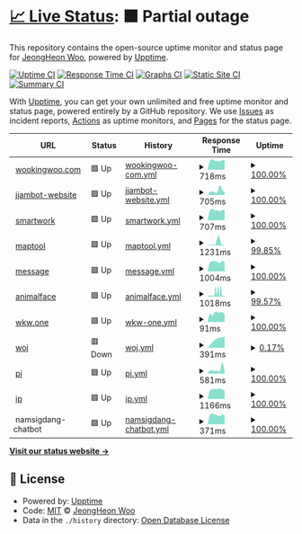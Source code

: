 # [📈 Live Status](https://status.wookingwoo.com): <!--live status--> **🟧 Partial outage**

This repository contains the open-source uptime monitor and status page for [JeongHeon Woo](https://wookingwoo.com), powered by [Upptime](https://github.com/upptime/upptime).

[![Uptime CI](https://github.com/wookingwoo/upptime/workflows/Uptime%20CI/badge.svg)](https://github.com/wookingwoo/upptime/actions?query=workflow%3A%22Uptime+CI%22)
[![Response Time CI](https://github.com/wookingwoo/upptime/workflows/Response%20Time%20CI/badge.svg)](https://github.com/wookingwoo/upptime/actions?query=workflow%3A%22Response+Time+CI%22)
[![Graphs CI](https://github.com/wookingwoo/upptime/workflows/Graphs%20CI/badge.svg)](https://github.com/wookingwoo/upptime/actions?query=workflow%3A%22Graphs+CI%22)
[![Static Site CI](https://github.com/wookingwoo/upptime/workflows/Static%20Site%20CI/badge.svg)](https://github.com/wookingwoo/upptime/actions?query=workflow%3A%22Static+Site+CI%22)
[![Summary CI](https://github.com/wookingwoo/upptime/workflows/Summary%20CI/badge.svg)](https://github.com/wookingwoo/upptime/actions?query=workflow%3A%22Summary+CI%22)

With [Upptime](https://upptime.js.org), you can get your own unlimited and free uptime monitor and status page, powered entirely by a GitHub repository. We use [Issues](https://github.com/wookingwoo/upptime/issues) as incident reports, [Actions](https://github.com/wookingwoo/upptime/actions) as uptime monitors, and [Pages](https://status.wookingwoo.com) for the status page.

<!--start: status pages-->
<!-- This summary is generated by Upptime (https://github.com/upptime/upptime) -->
<!-- Do not edit this manually, your changes will be overwritten -->
<!-- prettier-ignore -->
| URL | Status | History | Response Time | Uptime |
| --- | ------ | ------- | ------------- | ------ |
| <img alt="" src="https://icons.duckduckgo.com/ip3/wookingwoo.com.ico" height="13"> [wookingwoo.com](https://wookingwoo.com) | 🟩 Up | [wookingwoo-com.yml](https://github.com/wookingwoo/upptime/commits/HEAD/history/wookingwoo-com.yml) | <details><summary><img alt="Response time graph" src="./graphs/wookingwoo-com/response-time-week.png" height="20"> 718ms</summary><br><a href="https://status.wookingwoo.com/history/wookingwoo-com"><img alt="Response time 878" src="https://img.shields.io/endpoint?url=https%3A%2F%2Fraw.githubusercontent.com%2Fwookingwoo%2Fupptime%2FHEAD%2Fapi%2Fwookingwoo-com%2Fresponse-time.json"></a><br><a href="https://status.wookingwoo.com/history/wookingwoo-com"><img alt="24-hour response time 705" src="https://img.shields.io/endpoint?url=https%3A%2F%2Fraw.githubusercontent.com%2Fwookingwoo%2Fupptime%2FHEAD%2Fapi%2Fwookingwoo-com%2Fresponse-time-day.json"></a><br><a href="https://status.wookingwoo.com/history/wookingwoo-com"><img alt="7-day response time 718" src="https://img.shields.io/endpoint?url=https%3A%2F%2Fraw.githubusercontent.com%2Fwookingwoo%2Fupptime%2FHEAD%2Fapi%2Fwookingwoo-com%2Fresponse-time-week.json"></a><br><a href="https://status.wookingwoo.com/history/wookingwoo-com"><img alt="30-day response time 740" src="https://img.shields.io/endpoint?url=https%3A%2F%2Fraw.githubusercontent.com%2Fwookingwoo%2Fupptime%2FHEAD%2Fapi%2Fwookingwoo-com%2Fresponse-time-month.json"></a><br><a href="https://status.wookingwoo.com/history/wookingwoo-com"><img alt="1-year response time 923" src="https://img.shields.io/endpoint?url=https%3A%2F%2Fraw.githubusercontent.com%2Fwookingwoo%2Fupptime%2FHEAD%2Fapi%2Fwookingwoo-com%2Fresponse-time-year.json"></a></details> | <details><summary><a href="https://status.wookingwoo.com/history/wookingwoo-com">100.00%</a></summary><a href="https://status.wookingwoo.com/history/wookingwoo-com"><img alt="All-time uptime 98.74%" src="https://img.shields.io/endpoint?url=https%3A%2F%2Fraw.githubusercontent.com%2Fwookingwoo%2Fupptime%2FHEAD%2Fapi%2Fwookingwoo-com%2Fuptime.json"></a><br><a href="https://status.wookingwoo.com/history/wookingwoo-com"><img alt="24-hour uptime 100.00%" src="https://img.shields.io/endpoint?url=https%3A%2F%2Fraw.githubusercontent.com%2Fwookingwoo%2Fupptime%2FHEAD%2Fapi%2Fwookingwoo-com%2Fuptime-day.json"></a><br><a href="https://status.wookingwoo.com/history/wookingwoo-com"><img alt="7-day uptime 100.00%" src="https://img.shields.io/endpoint?url=https%3A%2F%2Fraw.githubusercontent.com%2Fwookingwoo%2Fupptime%2FHEAD%2Fapi%2Fwookingwoo-com%2Fuptime-week.json"></a><br><a href="https://status.wookingwoo.com/history/wookingwoo-com"><img alt="30-day uptime 82.14%" src="https://img.shields.io/endpoint?url=https%3A%2F%2Fraw.githubusercontent.com%2Fwookingwoo%2Fupptime%2FHEAD%2Fapi%2Fwookingwoo-com%2Fuptime-month.json"></a><br><a href="https://status.wookingwoo.com/history/wookingwoo-com"><img alt="1-year uptime 98.51%" src="https://img.shields.io/endpoint?url=https%3A%2F%2Fraw.githubusercontent.com%2Fwookingwoo%2Fupptime%2FHEAD%2Fapi%2Fwookingwoo-com%2Fuptime-year.json"></a></details>
| <img alt="" src="https://icons.duckduckgo.com/ip3/jjambot.wookingwoo.com.ico" height="13"> [jjambot-website](https://jjambot.wookingwoo.com) | 🟩 Up | [jjambot-website.yml](https://github.com/wookingwoo/upptime/commits/HEAD/history/jjambot-website.yml) | <details><summary><img alt="Response time graph" src="./graphs/jjambot-website/response-time-week.png" height="20"> 705ms</summary><br><a href="https://status.wookingwoo.com/history/jjambot-website"><img alt="Response time 377" src="https://img.shields.io/endpoint?url=https%3A%2F%2Fraw.githubusercontent.com%2Fwookingwoo%2Fupptime%2FHEAD%2Fapi%2Fjjambot-website%2Fresponse-time.json"></a><br><a href="https://status.wookingwoo.com/history/jjambot-website"><img alt="24-hour response time 1212" src="https://img.shields.io/endpoint?url=https%3A%2F%2Fraw.githubusercontent.com%2Fwookingwoo%2Fupptime%2FHEAD%2Fapi%2Fjjambot-website%2Fresponse-time-day.json"></a><br><a href="https://status.wookingwoo.com/history/jjambot-website"><img alt="7-day response time 705" src="https://img.shields.io/endpoint?url=https%3A%2F%2Fraw.githubusercontent.com%2Fwookingwoo%2Fupptime%2FHEAD%2Fapi%2Fjjambot-website%2Fresponse-time-week.json"></a><br><a href="https://status.wookingwoo.com/history/jjambot-website"><img alt="30-day response time 371" src="https://img.shields.io/endpoint?url=https%3A%2F%2Fraw.githubusercontent.com%2Fwookingwoo%2Fupptime%2FHEAD%2Fapi%2Fjjambot-website%2Fresponse-time-month.json"></a><br><a href="https://status.wookingwoo.com/history/jjambot-website"><img alt="1-year response time 396" src="https://img.shields.io/endpoint?url=https%3A%2F%2Fraw.githubusercontent.com%2Fwookingwoo%2Fupptime%2FHEAD%2Fapi%2Fjjambot-website%2Fresponse-time-year.json"></a></details> | <details><summary><a href="https://status.wookingwoo.com/history/jjambot-website">100.00%</a></summary><a href="https://status.wookingwoo.com/history/jjambot-website"><img alt="All-time uptime 99.99%" src="https://img.shields.io/endpoint?url=https%3A%2F%2Fraw.githubusercontent.com%2Fwookingwoo%2Fupptime%2FHEAD%2Fapi%2Fjjambot-website%2Fuptime.json"></a><br><a href="https://status.wookingwoo.com/history/jjambot-website"><img alt="24-hour uptime 100.00%" src="https://img.shields.io/endpoint?url=https%3A%2F%2Fraw.githubusercontent.com%2Fwookingwoo%2Fupptime%2FHEAD%2Fapi%2Fjjambot-website%2Fuptime-day.json"></a><br><a href="https://status.wookingwoo.com/history/jjambot-website"><img alt="7-day uptime 100.00%" src="https://img.shields.io/endpoint?url=https%3A%2F%2Fraw.githubusercontent.com%2Fwookingwoo%2Fupptime%2FHEAD%2Fapi%2Fjjambot-website%2Fuptime-week.json"></a><br><a href="https://status.wookingwoo.com/history/jjambot-website"><img alt="30-day uptime 100.00%" src="https://img.shields.io/endpoint?url=https%3A%2F%2Fraw.githubusercontent.com%2Fwookingwoo%2Fupptime%2FHEAD%2Fapi%2Fjjambot-website%2Fuptime-month.json"></a><br><a href="https://status.wookingwoo.com/history/jjambot-website"><img alt="1-year uptime 99.99%" src="https://img.shields.io/endpoint?url=https%3A%2F%2Fraw.githubusercontent.com%2Fwookingwoo%2Fupptime%2FHEAD%2Fapi%2Fjjambot-website%2Fuptime-year.json"></a></details>
| <img alt="" src="https://icons.duckduckgo.com/ip3/smartwork.wookingwoo.com.ico" height="13"> [smartwork](https://smartwork.wookingwoo.com) | 🟩 Up | [smartwork.yml](https://github.com/wookingwoo/upptime/commits/HEAD/history/smartwork.yml) | <details><summary><img alt="Response time graph" src="./graphs/smartwork/response-time-week.png" height="20"> 707ms</summary><br><a href="https://status.wookingwoo.com/history/smartwork"><img alt="Response time 1118" src="https://img.shields.io/endpoint?url=https%3A%2F%2Fraw.githubusercontent.com%2Fwookingwoo%2Fupptime%2FHEAD%2Fapi%2Fsmartwork%2Fresponse-time.json"></a><br><a href="https://status.wookingwoo.com/history/smartwork"><img alt="24-hour response time 697" src="https://img.shields.io/endpoint?url=https%3A%2F%2Fraw.githubusercontent.com%2Fwookingwoo%2Fupptime%2FHEAD%2Fapi%2Fsmartwork%2Fresponse-time-day.json"></a><br><a href="https://status.wookingwoo.com/history/smartwork"><img alt="7-day response time 707" src="https://img.shields.io/endpoint?url=https%3A%2F%2Fraw.githubusercontent.com%2Fwookingwoo%2Fupptime%2FHEAD%2Fapi%2Fsmartwork%2Fresponse-time-week.json"></a><br><a href="https://status.wookingwoo.com/history/smartwork"><img alt="30-day response time 716" src="https://img.shields.io/endpoint?url=https%3A%2F%2Fraw.githubusercontent.com%2Fwookingwoo%2Fupptime%2FHEAD%2Fapi%2Fsmartwork%2Fresponse-time-month.json"></a><br><a href="https://status.wookingwoo.com/history/smartwork"><img alt="1-year response time 1180" src="https://img.shields.io/endpoint?url=https%3A%2F%2Fraw.githubusercontent.com%2Fwookingwoo%2Fupptime%2FHEAD%2Fapi%2Fsmartwork%2Fresponse-time-year.json"></a></details> | <details><summary><a href="https://status.wookingwoo.com/history/smartwork">100.00%</a></summary><a href="https://status.wookingwoo.com/history/smartwork"><img alt="All-time uptime 99.91%" src="https://img.shields.io/endpoint?url=https%3A%2F%2Fraw.githubusercontent.com%2Fwookingwoo%2Fupptime%2FHEAD%2Fapi%2Fsmartwork%2Fuptime.json"></a><br><a href="https://status.wookingwoo.com/history/smartwork"><img alt="24-hour uptime 100.00%" src="https://img.shields.io/endpoint?url=https%3A%2F%2Fraw.githubusercontent.com%2Fwookingwoo%2Fupptime%2FHEAD%2Fapi%2Fsmartwork%2Fuptime-day.json"></a><br><a href="https://status.wookingwoo.com/history/smartwork"><img alt="7-day uptime 100.00%" src="https://img.shields.io/endpoint?url=https%3A%2F%2Fraw.githubusercontent.com%2Fwookingwoo%2Fupptime%2FHEAD%2Fapi%2Fsmartwork%2Fuptime-week.json"></a><br><a href="https://status.wookingwoo.com/history/smartwork"><img alt="30-day uptime 98.75%" src="https://img.shields.io/endpoint?url=https%3A%2F%2Fraw.githubusercontent.com%2Fwookingwoo%2Fupptime%2FHEAD%2Fapi%2Fsmartwork%2Fuptime-month.json"></a><br><a href="https://status.wookingwoo.com/history/smartwork"><img alt="1-year uptime 99.90%" src="https://img.shields.io/endpoint?url=https%3A%2F%2Fraw.githubusercontent.com%2Fwookingwoo%2Fupptime%2FHEAD%2Fapi%2Fsmartwork%2Fuptime-year.json"></a></details>
| <img alt="" src="https://icons.duckduckgo.com/ip3/maptool.wookingwoo.com.ico" height="13"> [maptool](https://maptool.wookingwoo.com) | 🟩 Up | [maptool.yml](https://github.com/wookingwoo/upptime/commits/HEAD/history/maptool.yml) | <details><summary><img alt="Response time graph" src="./graphs/maptool/response-time-week.png" height="20"> 1231ms</summary><br><a href="https://status.wookingwoo.com/history/maptool"><img alt="Response time 344" src="https://img.shields.io/endpoint?url=https%3A%2F%2Fraw.githubusercontent.com%2Fwookingwoo%2Fupptime%2FHEAD%2Fapi%2Fmaptool%2Fresponse-time.json"></a><br><a href="https://status.wookingwoo.com/history/maptool"><img alt="24-hour response time 295" src="https://img.shields.io/endpoint?url=https%3A%2F%2Fraw.githubusercontent.com%2Fwookingwoo%2Fupptime%2FHEAD%2Fapi%2Fmaptool%2Fresponse-time-day.json"></a><br><a href="https://status.wookingwoo.com/history/maptool"><img alt="7-day response time 1231" src="https://img.shields.io/endpoint?url=https%3A%2F%2Fraw.githubusercontent.com%2Fwookingwoo%2Fupptime%2FHEAD%2Fapi%2Fmaptool%2Fresponse-time-week.json"></a><br><a href="https://status.wookingwoo.com/history/maptool"><img alt="30-day response time 571" src="https://img.shields.io/endpoint?url=https%3A%2F%2Fraw.githubusercontent.com%2Fwookingwoo%2Fupptime%2FHEAD%2Fapi%2Fmaptool%2Fresponse-time-month.json"></a><br><a href="https://status.wookingwoo.com/history/maptool"><img alt="1-year response time 368" src="https://img.shields.io/endpoint?url=https%3A%2F%2Fraw.githubusercontent.com%2Fwookingwoo%2Fupptime%2FHEAD%2Fapi%2Fmaptool%2Fresponse-time-year.json"></a></details> | <details><summary><a href="https://status.wookingwoo.com/history/maptool">99.85%</a></summary><a href="https://status.wookingwoo.com/history/maptool"><img alt="All-time uptime 99.96%" src="https://img.shields.io/endpoint?url=https%3A%2F%2Fraw.githubusercontent.com%2Fwookingwoo%2Fupptime%2FHEAD%2Fapi%2Fmaptool%2Fuptime.json"></a><br><a href="https://status.wookingwoo.com/history/maptool"><img alt="24-hour uptime 100.00%" src="https://img.shields.io/endpoint?url=https%3A%2F%2Fraw.githubusercontent.com%2Fwookingwoo%2Fupptime%2FHEAD%2Fapi%2Fmaptool%2Fuptime-day.json"></a><br><a href="https://status.wookingwoo.com/history/maptool"><img alt="7-day uptime 99.85%" src="https://img.shields.io/endpoint?url=https%3A%2F%2Fraw.githubusercontent.com%2Fwookingwoo%2Fupptime%2FHEAD%2Fapi%2Fmaptool%2Fuptime-week.json"></a><br><a href="https://status.wookingwoo.com/history/maptool"><img alt="30-day uptime 99.97%" src="https://img.shields.io/endpoint?url=https%3A%2F%2Fraw.githubusercontent.com%2Fwookingwoo%2Fupptime%2FHEAD%2Fapi%2Fmaptool%2Fuptime-month.json"></a><br><a href="https://status.wookingwoo.com/history/maptool"><img alt="1-year uptime 99.96%" src="https://img.shields.io/endpoint?url=https%3A%2F%2Fraw.githubusercontent.com%2Fwookingwoo%2Fupptime%2FHEAD%2Fapi%2Fmaptool%2Fuptime-year.json"></a></details>
| <img alt="" src="https://icons.duckduckgo.com/ip3/msg.wookingwoo.com.ico" height="13"> [message](https://msg.wookingwoo.com/oauth2/login?message=%EB%A1%9C%EA%B7%B8%EC%9D%B8%EC%9D%B4%20%ED%95%84%EC%9A%94%ED%95%A9%EB%8B%88%EB%8B%A4&returnUrl=http%3A%2F%2Fmsg.wookingwoo.com%2Fdashboard) | 🟩 Up | [message.yml](https://github.com/wookingwoo/upptime/commits/HEAD/history/message.yml) | <details><summary><img alt="Response time graph" src="./graphs/message/response-time-week.png" height="20"> 1004ms</summary><br><a href="https://status.wookingwoo.com/history/message"><img alt="Response time 972" src="https://img.shields.io/endpoint?url=https%3A%2F%2Fraw.githubusercontent.com%2Fwookingwoo%2Fupptime%2FHEAD%2Fapi%2Fmessage%2Fresponse-time.json"></a><br><a href="https://status.wookingwoo.com/history/message"><img alt="24-hour response time 986" src="https://img.shields.io/endpoint?url=https%3A%2F%2Fraw.githubusercontent.com%2Fwookingwoo%2Fupptime%2FHEAD%2Fapi%2Fmessage%2Fresponse-time-day.json"></a><br><a href="https://status.wookingwoo.com/history/message"><img alt="7-day response time 1004" src="https://img.shields.io/endpoint?url=https%3A%2F%2Fraw.githubusercontent.com%2Fwookingwoo%2Fupptime%2FHEAD%2Fapi%2Fmessage%2Fresponse-time-week.json"></a><br><a href="https://status.wookingwoo.com/history/message"><img alt="30-day response time 1000" src="https://img.shields.io/endpoint?url=https%3A%2F%2Fraw.githubusercontent.com%2Fwookingwoo%2Fupptime%2FHEAD%2Fapi%2Fmessage%2Fresponse-time-month.json"></a><br><a href="https://status.wookingwoo.com/history/message"><img alt="1-year response time 972" src="https://img.shields.io/endpoint?url=https%3A%2F%2Fraw.githubusercontent.com%2Fwookingwoo%2Fupptime%2FHEAD%2Fapi%2Fmessage%2Fresponse-time-year.json"></a></details> | <details><summary><a href="https://status.wookingwoo.com/history/message">100.00%</a></summary><a href="https://status.wookingwoo.com/history/message"><img alt="All-time uptime 99.93%" src="https://img.shields.io/endpoint?url=https%3A%2F%2Fraw.githubusercontent.com%2Fwookingwoo%2Fupptime%2FHEAD%2Fapi%2Fmessage%2Fuptime.json"></a><br><a href="https://status.wookingwoo.com/history/message"><img alt="24-hour uptime 100.00%" src="https://img.shields.io/endpoint?url=https%3A%2F%2Fraw.githubusercontent.com%2Fwookingwoo%2Fupptime%2FHEAD%2Fapi%2Fmessage%2Fuptime-day.json"></a><br><a href="https://status.wookingwoo.com/history/message"><img alt="7-day uptime 100.00%" src="https://img.shields.io/endpoint?url=https%3A%2F%2Fraw.githubusercontent.com%2Fwookingwoo%2Fupptime%2FHEAD%2Fapi%2Fmessage%2Fuptime-week.json"></a><br><a href="https://status.wookingwoo.com/history/message"><img alt="30-day uptime 100.00%" src="https://img.shields.io/endpoint?url=https%3A%2F%2Fraw.githubusercontent.com%2Fwookingwoo%2Fupptime%2FHEAD%2Fapi%2Fmessage%2Fuptime-month.json"></a><br><a href="https://status.wookingwoo.com/history/message"><img alt="1-year uptime 99.92%" src="https://img.shields.io/endpoint?url=https%3A%2F%2Fraw.githubusercontent.com%2Fwookingwoo%2Fupptime%2FHEAD%2Fapi%2Fmessage%2Fuptime-year.json"></a></details>
| <img alt="" src="https://icons.duckduckgo.com/ip3/animalface.wookingwoo.com.ico" height="13"> [animalface](https://animalface.wookingwoo.com) | 🟩 Up | [animalface.yml](https://github.com/wookingwoo/upptime/commits/HEAD/history/animalface.yml) | <details><summary><img alt="Response time graph" src="./graphs/animalface/response-time-week.png" height="20"> 1018ms</summary><br><a href="https://status.wookingwoo.com/history/animalface"><img alt="Response time 281" src="https://img.shields.io/endpoint?url=https%3A%2F%2Fraw.githubusercontent.com%2Fwookingwoo%2Fupptime%2FHEAD%2Fapi%2Fanimalface%2Fresponse-time.json"></a><br><a href="https://status.wookingwoo.com/history/animalface"><img alt="24-hour response time 1228" src="https://img.shields.io/endpoint?url=https%3A%2F%2Fraw.githubusercontent.com%2Fwookingwoo%2Fupptime%2FHEAD%2Fapi%2Fanimalface%2Fresponse-time-day.json"></a><br><a href="https://status.wookingwoo.com/history/animalface"><img alt="7-day response time 1018" src="https://img.shields.io/endpoint?url=https%3A%2F%2Fraw.githubusercontent.com%2Fwookingwoo%2Fupptime%2FHEAD%2Fapi%2Fanimalface%2Fresponse-time-week.json"></a><br><a href="https://status.wookingwoo.com/history/animalface"><img alt="30-day response time 543" src="https://img.shields.io/endpoint?url=https%3A%2F%2Fraw.githubusercontent.com%2Fwookingwoo%2Fupptime%2FHEAD%2Fapi%2Fanimalface%2Fresponse-time-month.json"></a><br><a href="https://status.wookingwoo.com/history/animalface"><img alt="1-year response time 296" src="https://img.shields.io/endpoint?url=https%3A%2F%2Fraw.githubusercontent.com%2Fwookingwoo%2Fupptime%2FHEAD%2Fapi%2Fanimalface%2Fresponse-time-year.json"></a></details> | <details><summary><a href="https://status.wookingwoo.com/history/animalface">99.57%</a></summary><a href="https://status.wookingwoo.com/history/animalface"><img alt="All-time uptime 99.95%" src="https://img.shields.io/endpoint?url=https%3A%2F%2Fraw.githubusercontent.com%2Fwookingwoo%2Fupptime%2FHEAD%2Fapi%2Fanimalface%2Fuptime.json"></a><br><a href="https://status.wookingwoo.com/history/animalface"><img alt="24-hour uptime 99.51%" src="https://img.shields.io/endpoint?url=https%3A%2F%2Fraw.githubusercontent.com%2Fwookingwoo%2Fupptime%2FHEAD%2Fapi%2Fanimalface%2Fuptime-day.json"></a><br><a href="https://status.wookingwoo.com/history/animalface"><img alt="7-day uptime 99.57%" src="https://img.shields.io/endpoint?url=https%3A%2F%2Fraw.githubusercontent.com%2Fwookingwoo%2Fupptime%2FHEAD%2Fapi%2Fanimalface%2Fuptime-week.json"></a><br><a href="https://status.wookingwoo.com/history/animalface"><img alt="30-day uptime 99.90%" src="https://img.shields.io/endpoint?url=https%3A%2F%2Fraw.githubusercontent.com%2Fwookingwoo%2Fupptime%2FHEAD%2Fapi%2Fanimalface%2Fuptime-month.json"></a><br><a href="https://status.wookingwoo.com/history/animalface"><img alt="1-year uptime 99.95%" src="https://img.shields.io/endpoint?url=https%3A%2F%2Fraw.githubusercontent.com%2Fwookingwoo%2Fupptime%2FHEAD%2Fapi%2Fanimalface%2Fuptime-year.json"></a></details>
| <img alt="" src="https://icons.duckduckgo.com/ip3/wkw.one.ico" height="13"> [wkw.one](https://wkw.one) | 🟩 Up | [wkw-one.yml](https://github.com/wookingwoo/upptime/commits/HEAD/history/wkw-one.yml) | <details><summary><img alt="Response time graph" src="./graphs/wkw-one/response-time-week.png" height="20"> 91ms</summary><br><a href="https://status.wookingwoo.com/history/wkw-one"><img alt="Response time 158" src="https://img.shields.io/endpoint?url=https%3A%2F%2Fraw.githubusercontent.com%2Fwookingwoo%2Fupptime%2FHEAD%2Fapi%2Fwkw-one%2Fresponse-time.json"></a><br><a href="https://status.wookingwoo.com/history/wkw-one"><img alt="24-hour response time 77" src="https://img.shields.io/endpoint?url=https%3A%2F%2Fraw.githubusercontent.com%2Fwookingwoo%2Fupptime%2FHEAD%2Fapi%2Fwkw-one%2Fresponse-time-day.json"></a><br><a href="https://status.wookingwoo.com/history/wkw-one"><img alt="7-day response time 91" src="https://img.shields.io/endpoint?url=https%3A%2F%2Fraw.githubusercontent.com%2Fwookingwoo%2Fupptime%2FHEAD%2Fapi%2Fwkw-one%2Fresponse-time-week.json"></a><br><a href="https://status.wookingwoo.com/history/wkw-one"><img alt="30-day response time 107" src="https://img.shields.io/endpoint?url=https%3A%2F%2Fraw.githubusercontent.com%2Fwookingwoo%2Fupptime%2FHEAD%2Fapi%2Fwkw-one%2Fresponse-time-month.json"></a><br><a href="https://status.wookingwoo.com/history/wkw-one"><img alt="1-year response time 158" src="https://img.shields.io/endpoint?url=https%3A%2F%2Fraw.githubusercontent.com%2Fwookingwoo%2Fupptime%2FHEAD%2Fapi%2Fwkw-one%2Fresponse-time-year.json"></a></details> | <details><summary><a href="https://status.wookingwoo.com/history/wkw-one">100.00%</a></summary><a href="https://status.wookingwoo.com/history/wkw-one"><img alt="All-time uptime 100.00%" src="https://img.shields.io/endpoint?url=https%3A%2F%2Fraw.githubusercontent.com%2Fwookingwoo%2Fupptime%2FHEAD%2Fapi%2Fwkw-one%2Fuptime.json"></a><br><a href="https://status.wookingwoo.com/history/wkw-one"><img alt="24-hour uptime 100.00%" src="https://img.shields.io/endpoint?url=https%3A%2F%2Fraw.githubusercontent.com%2Fwookingwoo%2Fupptime%2FHEAD%2Fapi%2Fwkw-one%2Fuptime-day.json"></a><br><a href="https://status.wookingwoo.com/history/wkw-one"><img alt="7-day uptime 100.00%" src="https://img.shields.io/endpoint?url=https%3A%2F%2Fraw.githubusercontent.com%2Fwookingwoo%2Fupptime%2FHEAD%2Fapi%2Fwkw-one%2Fuptime-week.json"></a><br><a href="https://status.wookingwoo.com/history/wkw-one"><img alt="30-day uptime 100.00%" src="https://img.shields.io/endpoint?url=https%3A%2F%2Fraw.githubusercontent.com%2Fwookingwoo%2Fupptime%2FHEAD%2Fapi%2Fwkw-one%2Fuptime-month.json"></a><br><a href="https://status.wookingwoo.com/history/wkw-one"><img alt="1-year uptime 100.00%" src="https://img.shields.io/endpoint?url=https%3A%2F%2Fraw.githubusercontent.com%2Fwookingwoo%2Fupptime%2FHEAD%2Fapi%2Fwkw-one%2Fuptime-year.json"></a></details>
| <img alt="" src="https://icons.duckduckgo.com/ip3/woj.wookingwoo.com.ico" height="13"> [woj](http://woj.wookingwoo.com/) | 🟥 Down | [woj.yml](https://github.com/wookingwoo/upptime/commits/HEAD/history/woj.yml) | <details><summary><img alt="Response time graph" src="./graphs/woj/response-time-week.png" height="20"> 391ms</summary><br><a href="https://status.wookingwoo.com/history/woj"><img alt="Response time 404" src="https://img.shields.io/endpoint?url=https%3A%2F%2Fraw.githubusercontent.com%2Fwookingwoo%2Fupptime%2FHEAD%2Fapi%2Fwoj%2Fresponse-time.json"></a><br><a href="https://status.wookingwoo.com/history/woj"><img alt="24-hour response time 436" src="https://img.shields.io/endpoint?url=https%3A%2F%2Fraw.githubusercontent.com%2Fwookingwoo%2Fupptime%2FHEAD%2Fapi%2Fwoj%2Fresponse-time-day.json"></a><br><a href="https://status.wookingwoo.com/history/woj"><img alt="7-day response time 391" src="https://img.shields.io/endpoint?url=https%3A%2F%2Fraw.githubusercontent.com%2Fwookingwoo%2Fupptime%2FHEAD%2Fapi%2Fwoj%2Fresponse-time-week.json"></a><br><a href="https://status.wookingwoo.com/history/woj"><img alt="30-day response time 391" src="https://img.shields.io/endpoint?url=https%3A%2F%2Fraw.githubusercontent.com%2Fwookingwoo%2Fupptime%2FHEAD%2Fapi%2Fwoj%2Fresponse-time-month.json"></a><br><a href="https://status.wookingwoo.com/history/woj"><img alt="1-year response time 404" src="https://img.shields.io/endpoint?url=https%3A%2F%2Fraw.githubusercontent.com%2Fwookingwoo%2Fupptime%2FHEAD%2Fapi%2Fwoj%2Fresponse-time-year.json"></a></details> | <details><summary><a href="https://status.wookingwoo.com/history/woj">0.17%</a></summary><a href="https://status.wookingwoo.com/history/woj"><img alt="All-time uptime 0.00%" src="https://img.shields.io/endpoint?url=https%3A%2F%2Fraw.githubusercontent.com%2Fwookingwoo%2Fupptime%2FHEAD%2Fapi%2Fwoj%2Fuptime.json"></a><br><a href="https://status.wookingwoo.com/history/woj"><img alt="24-hour uptime 0.59%" src="https://img.shields.io/endpoint?url=https%3A%2F%2Fraw.githubusercontent.com%2Fwookingwoo%2Fupptime%2FHEAD%2Fapi%2Fwoj%2Fuptime-day.json"></a><br><a href="https://status.wookingwoo.com/history/woj"><img alt="7-day uptime 0.17%" src="https://img.shields.io/endpoint?url=https%3A%2F%2Fraw.githubusercontent.com%2Fwookingwoo%2Fupptime%2FHEAD%2Fapi%2Fwoj%2Fuptime-week.json"></a><br><a href="https://status.wookingwoo.com/history/woj"><img alt="30-day uptime 1.42%" src="https://img.shields.io/endpoint?url=https%3A%2F%2Fraw.githubusercontent.com%2Fwookingwoo%2Fupptime%2FHEAD%2Fapi%2Fwoj%2Fuptime-month.json"></a><br><a href="https://status.wookingwoo.com/history/woj"><img alt="1-year uptime 0.00%" src="https://img.shields.io/endpoint?url=https%3A%2F%2Fraw.githubusercontent.com%2Fwookingwoo%2Fupptime%2FHEAD%2Fapi%2Fwoj%2Fuptime-year.json"></a></details>
| <img alt="" src="https://icons.duckduckgo.com/ip3/pi.wookingwoo.com.ico" height="13"> [pi](https://pi.wookingwoo.com/) | 🟩 Up | [pi.yml](https://github.com/wookingwoo/upptime/commits/HEAD/history/pi.yml) | <details><summary><img alt="Response time graph" src="./graphs/pi/response-time-week.png" height="20"> 581ms</summary><br><a href="https://status.wookingwoo.com/history/pi"><img alt="Response time 326" src="https://img.shields.io/endpoint?url=https%3A%2F%2Fraw.githubusercontent.com%2Fwookingwoo%2Fupptime%2FHEAD%2Fapi%2Fpi%2Fresponse-time.json"></a><br><a href="https://status.wookingwoo.com/history/pi"><img alt="24-hour response time 1165" src="https://img.shields.io/endpoint?url=https%3A%2F%2Fraw.githubusercontent.com%2Fwookingwoo%2Fupptime%2FHEAD%2Fapi%2Fpi%2Fresponse-time-day.json"></a><br><a href="https://status.wookingwoo.com/history/pi"><img alt="7-day response time 581" src="https://img.shields.io/endpoint?url=https%3A%2F%2Fraw.githubusercontent.com%2Fwookingwoo%2Fupptime%2FHEAD%2Fapi%2Fpi%2Fresponse-time-week.json"></a><br><a href="https://status.wookingwoo.com/history/pi"><img alt="30-day response time 299" src="https://img.shields.io/endpoint?url=https%3A%2F%2Fraw.githubusercontent.com%2Fwookingwoo%2Fupptime%2FHEAD%2Fapi%2Fpi%2Fresponse-time-month.json"></a><br><a href="https://status.wookingwoo.com/history/pi"><img alt="1-year response time 326" src="https://img.shields.io/endpoint?url=https%3A%2F%2Fraw.githubusercontent.com%2Fwookingwoo%2Fupptime%2FHEAD%2Fapi%2Fpi%2Fresponse-time-year.json"></a></details> | <details><summary><a href="https://status.wookingwoo.com/history/pi">100.00%</a></summary><a href="https://status.wookingwoo.com/history/pi"><img alt="All-time uptime 100.00%" src="https://img.shields.io/endpoint?url=https%3A%2F%2Fraw.githubusercontent.com%2Fwookingwoo%2Fupptime%2FHEAD%2Fapi%2Fpi%2Fuptime.json"></a><br><a href="https://status.wookingwoo.com/history/pi"><img alt="24-hour uptime 100.00%" src="https://img.shields.io/endpoint?url=https%3A%2F%2Fraw.githubusercontent.com%2Fwookingwoo%2Fupptime%2FHEAD%2Fapi%2Fpi%2Fuptime-day.json"></a><br><a href="https://status.wookingwoo.com/history/pi"><img alt="7-day uptime 100.00%" src="https://img.shields.io/endpoint?url=https%3A%2F%2Fraw.githubusercontent.com%2Fwookingwoo%2Fupptime%2FHEAD%2Fapi%2Fpi%2Fuptime-week.json"></a><br><a href="https://status.wookingwoo.com/history/pi"><img alt="30-day uptime 100.00%" src="https://img.shields.io/endpoint?url=https%3A%2F%2Fraw.githubusercontent.com%2Fwookingwoo%2Fupptime%2FHEAD%2Fapi%2Fpi%2Fuptime-month.json"></a><br><a href="https://status.wookingwoo.com/history/pi"><img alt="1-year uptime 100.00%" src="https://img.shields.io/endpoint?url=https%3A%2F%2Fraw.githubusercontent.com%2Fwookingwoo%2Fupptime%2FHEAD%2Fapi%2Fpi%2Fuptime-year.json"></a></details>
| <img alt="" src="https://icons.duckduckgo.com/ip3/ip.wookingwoo.com.ico" height="13"> [ip](http://ip.wookingwoo.com/) | 🟩 Up | [ip.yml](https://github.com/wookingwoo/upptime/commits/HEAD/history/ip.yml) | <details><summary><img alt="Response time graph" src="./graphs/ip/response-time-week.png" height="20"> 1166ms</summary><br><a href="https://status.wookingwoo.com/history/ip"><img alt="Response time 867" src="https://img.shields.io/endpoint?url=https%3A%2F%2Fraw.githubusercontent.com%2Fwookingwoo%2Fupptime%2FHEAD%2Fapi%2Fip%2Fresponse-time.json"></a><br><a href="https://status.wookingwoo.com/history/ip"><img alt="24-hour response time 1015" src="https://img.shields.io/endpoint?url=https%3A%2F%2Fraw.githubusercontent.com%2Fwookingwoo%2Fupptime%2FHEAD%2Fapi%2Fip%2Fresponse-time-day.json"></a><br><a href="https://status.wookingwoo.com/history/ip"><img alt="7-day response time 1166" src="https://img.shields.io/endpoint?url=https%3A%2F%2Fraw.githubusercontent.com%2Fwookingwoo%2Fupptime%2FHEAD%2Fapi%2Fip%2Fresponse-time-week.json"></a><br><a href="https://status.wookingwoo.com/history/ip"><img alt="30-day response time 878" src="https://img.shields.io/endpoint?url=https%3A%2F%2Fraw.githubusercontent.com%2Fwookingwoo%2Fupptime%2FHEAD%2Fapi%2Fip%2Fresponse-time-month.json"></a><br><a href="https://status.wookingwoo.com/history/ip"><img alt="1-year response time 867" src="https://img.shields.io/endpoint?url=https%3A%2F%2Fraw.githubusercontent.com%2Fwookingwoo%2Fupptime%2FHEAD%2Fapi%2Fip%2Fresponse-time-year.json"></a></details> | <details><summary><a href="https://status.wookingwoo.com/history/ip">100.00%</a></summary><a href="https://status.wookingwoo.com/history/ip"><img alt="All-time uptime 99.71%" src="https://img.shields.io/endpoint?url=https%3A%2F%2Fraw.githubusercontent.com%2Fwookingwoo%2Fupptime%2FHEAD%2Fapi%2Fip%2Fuptime.json"></a><br><a href="https://status.wookingwoo.com/history/ip"><img alt="24-hour uptime 100.00%" src="https://img.shields.io/endpoint?url=https%3A%2F%2Fraw.githubusercontent.com%2Fwookingwoo%2Fupptime%2FHEAD%2Fapi%2Fip%2Fuptime-day.json"></a><br><a href="https://status.wookingwoo.com/history/ip"><img alt="7-day uptime 100.00%" src="https://img.shields.io/endpoint?url=https%3A%2F%2Fraw.githubusercontent.com%2Fwookingwoo%2Fupptime%2FHEAD%2Fapi%2Fip%2Fuptime-week.json"></a><br><a href="https://status.wookingwoo.com/history/ip"><img alt="30-day uptime 99.07%" src="https://img.shields.io/endpoint?url=https%3A%2F%2Fraw.githubusercontent.com%2Fwookingwoo%2Fupptime%2FHEAD%2Fapi%2Fip%2Fuptime-month.json"></a><br><a href="https://status.wookingwoo.com/history/ip"><img alt="1-year uptime 99.71%" src="https://img.shields.io/endpoint?url=https%3A%2F%2Fraw.githubusercontent.com%2Fwookingwoo%2Fupptime%2FHEAD%2Fapi%2Fip%2Fuptime-year.json"></a></details>
| <img alt="" src="https://icons.duckduckgo.com/ip3/null.ico" height="13"> namsigdang-chatbot | 🟩 Up | [namsigdang-chatbot.yml](https://github.com/wookingwoo/upptime/commits/HEAD/history/namsigdang-chatbot.yml) | <details><summary><img alt="Response time graph" src="./graphs/namsigdang-chatbot/response-time-week.png" height="20"> 371ms</summary><br><a href="https://status.wookingwoo.com/history/namsigdang-chatbot"><img alt="Response time 358" src="https://img.shields.io/endpoint?url=https%3A%2F%2Fraw.githubusercontent.com%2Fwookingwoo%2Fupptime%2FHEAD%2Fapi%2Fnamsigdang-chatbot%2Fresponse-time.json"></a><br><a href="https://status.wookingwoo.com/history/namsigdang-chatbot"><img alt="24-hour response time 354" src="https://img.shields.io/endpoint?url=https%3A%2F%2Fraw.githubusercontent.com%2Fwookingwoo%2Fupptime%2FHEAD%2Fapi%2Fnamsigdang-chatbot%2Fresponse-time-day.json"></a><br><a href="https://status.wookingwoo.com/history/namsigdang-chatbot"><img alt="7-day response time 371" src="https://img.shields.io/endpoint?url=https%3A%2F%2Fraw.githubusercontent.com%2Fwookingwoo%2Fupptime%2FHEAD%2Fapi%2Fnamsigdang-chatbot%2Fresponse-time-week.json"></a><br><a href="https://status.wookingwoo.com/history/namsigdang-chatbot"><img alt="30-day response time 382" src="https://img.shields.io/endpoint?url=https%3A%2F%2Fraw.githubusercontent.com%2Fwookingwoo%2Fupptime%2FHEAD%2Fapi%2Fnamsigdang-chatbot%2Fresponse-time-month.json"></a><br><a href="https://status.wookingwoo.com/history/namsigdang-chatbot"><img alt="1-year response time 358" src="https://img.shields.io/endpoint?url=https%3A%2F%2Fraw.githubusercontent.com%2Fwookingwoo%2Fupptime%2FHEAD%2Fapi%2Fnamsigdang-chatbot%2Fresponse-time-year.json"></a></details> | <details><summary><a href="https://status.wookingwoo.com/history/namsigdang-chatbot">100.00%</a></summary><a href="https://status.wookingwoo.com/history/namsigdang-chatbot"><img alt="All-time uptime 0.00%" src="https://img.shields.io/endpoint?url=https%3A%2F%2Fraw.githubusercontent.com%2Fwookingwoo%2Fupptime%2FHEAD%2Fapi%2Fnamsigdang-chatbot%2Fuptime.json"></a><br><a href="https://status.wookingwoo.com/history/namsigdang-chatbot"><img alt="24-hour uptime 100.00%" src="https://img.shields.io/endpoint?url=https%3A%2F%2Fraw.githubusercontent.com%2Fwookingwoo%2Fupptime%2FHEAD%2Fapi%2Fnamsigdang-chatbot%2Fuptime-day.json"></a><br><a href="https://status.wookingwoo.com/history/namsigdang-chatbot"><img alt="7-day uptime 100.00%" src="https://img.shields.io/endpoint?url=https%3A%2F%2Fraw.githubusercontent.com%2Fwookingwoo%2Fupptime%2FHEAD%2Fapi%2Fnamsigdang-chatbot%2Fuptime-week.json"></a><br><a href="https://status.wookingwoo.com/history/namsigdang-chatbot"><img alt="30-day uptime 99.08%" src="https://img.shields.io/endpoint?url=https%3A%2F%2Fraw.githubusercontent.com%2Fwookingwoo%2Fupptime%2FHEAD%2Fapi%2Fnamsigdang-chatbot%2Fuptime-month.json"></a><br><a href="https://status.wookingwoo.com/history/namsigdang-chatbot"><img alt="1-year uptime 0.00%" src="https://img.shields.io/endpoint?url=https%3A%2F%2Fraw.githubusercontent.com%2Fwookingwoo%2Fupptime%2FHEAD%2Fapi%2Fnamsigdang-chatbot%2Fuptime-year.json"></a></details>

<!--end: status pages-->

[**Visit our status website →**](https://status.wookingwoo.com)

## 📄 License

- Powered by: [Upptime](https://github.com/upptime/upptime)
- Code: [MIT](./LICENSE) © [JeongHeon Woo](https://wookingwoo.com)
- Data in the `./history` directory: [Open Database License](https://opendatacommons.org/licenses/odbl/1-0/)
